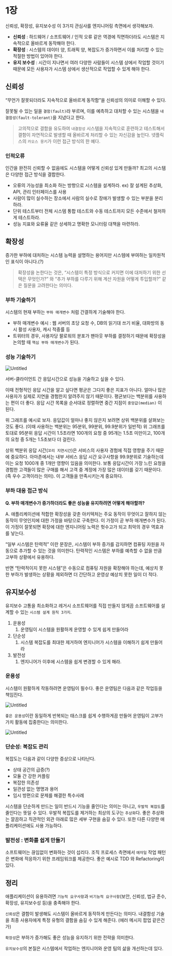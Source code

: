 # 1장

신뢰성, 확장성, 유지보수성 이 3가지 관심사를 엔지니어링 측면에서 생각해보자.

- **신뢰성** : 하드웨어 / 소프트웨어 / 인적 오류 같은 역경에 직면하더라도 시스템은 지속적으로 올바르게 동작해야 한다.
- **확장성** : 시스템의 데이터 양, 트래픽 양, 복잡도가 증가하면서 이를 처리할 수 있는 적절한 방법이 있어야 한다.
- **유지 보수성** : 시간이 지나면서 여러 다양한 사람들이 시스템 상에서 작업할 것이기 때문에 모든 사용자가 시스템 상에서 생산적으로 작업할 수 있게 해야 한다.

## 신뢰성

“무언가 잘못되더라도 지속적으로 올바르게 동작함”을 신뢰성의 의미로 이해할 수 있다.

잘못될 수 있는 일을 `결함(fault)`라 부르며, 이를 예측하고 대처할 수 있는 시스템을 `내결함성(fault-tolerant)`을 지녔다고 한다.

> 고의적으로 결함을 유도하여 `내결함성` 시스템을 지속적으로 훈련하고 테스트해서 결함이 자연적으로 발생할 때 올바르게 처리할 수 있는 자신감을 높인다. 넷플릭스의 `카오스 몽키`가 이런 접근 방식의 한 예다.
>

### 인적오류

인간을 완전히 신뢰할 수 없음에도 시스템을 어떻게 신뢰성 있게 만들까? 최고의 시스템은 다양한 접근 방식을 결합한다.

- 오류의 가능성을 최소화 하는 방향으로 시스템을 설계하라.  ex) 잘 설계된 추상화, API, 관리 인터페이스를 사용
- 사람이 많이 실수하는 장소에서 사람의 실수로 장애가 발생할 수 있는 부분을 분리하라.
- 단위 테스트부터 전체 시스템 통합 테스트와 수동 테스트까지 모든 수준에서 철저하게 테스트하라.
- 성능 지표와 요류율 같은 상세하고 명확한 모니터링 대책을 마련하라.

## 확장성

증가한 부하에 대처하는 시스템 능력을 설명하는 용어지만 시스템에 부여하는 일차원적인 표식이 아니다.(?)

> 확장성을 논한다는 것은, “시스템이 특정 방식으로 커지면 이에 대처하기 위한 선택은 무엇인가?” 와 “추가 부하를 다루기 위해 계산 자원을 어떻게 투입할까?” 같은 질문을 고려한다는 의미다.
>

### 부하 기술하기

시스템의 현재 부하는 `부하 매개변수` 처럼 간결하게 기술해야 한다.

- 부하 매개변수 예시 : 웹 서버의 초당 요청 수, DB의 읽기대 쓰기 비율, 대화방의 동시 활성 사용자, 캐시 적중률 등
- 트위터의 경우, 사용자당 팔로워의 분포가 팬아웃 부하를 결정하기 때문에 확장성을 논의할 때 `핵심 부하 매개변수`가 된다.

### 성능 기술하기

![Untitled](https://prod-files-secure.s3.us-west-2.amazonaws.com/3a1b7be8-f339-41be-ada3-0da4ec08f87e/7c7abc85-56b1-435b-9db6-7972396afc9b/Untitled.png)

서버-클라이언트 간 응답시간으로 성능을 기술하고 싶을 수 있다.

이때 전형적인 응답 시간을 알고 싶다면 평균은 그다지 좋은 지표가 아니다. 얼마나 많은 사용자가 실제로 지연을 경험한지 알려주지 않기 때문이다. 평균보다는 백분위를 사용하는 편이 더 좋다. 응답 시간 목록을 순서대로 정렬하면 중간 지점이 `중앙값(median)` 이 된다.

위 그래프를 예시로 보자. 응답값이 얼마나 좋지 않은지 보려면 상위 백분위를 살펴보는 것도 좋다. (이때 사용하는 백분위는 95분위, 99분위, 99.9분위가 일반적) 위 그래프를 토대로 95분위 응답 시간이 1.5초라면 100개의 요청 중 95개는 1.5초 미만이고, 100개의 요청 중 5개는 1.5초보다 더 걸린다.

상위 백분위 응답 시간(`꼬리 지연시간`)은 서비스의 사용자 경험에 직접 영향을 주기 때문에 중요하다. 아마존에서는 내부 서비스 응답 시간 요구사항을 99.9분위로 기술하는데 이는 요청 1000개 중 1개만 영향이 있음을 의미한다. 보통 응답시간이 가장 느린 요청을 경험한 고객들이 많은 구매를 해서 고객 중 계정에 가장 많은 데이터를 갖기 때문이다. (즉 우수 고객이라는 의미). 이 고객들을 만족시키는게 중요하다.

### 부하 대응 접근 방식

**Q. 부하 매개변수가 증가하더라도 좋은 성능을 유지하려면 어떻게 해야할까?**

A. 애플리케이션에 적합한 확장성을 갖춘 아키텍처는 주요 동작이 무엇이고 잘하지 않는 동작이 무엇인지에 대한 가정을 바탕으로 구축한다. 이 가정이 곧 부하 매개변수가 된다. 이 가정이 잘못되면 확장에 대한 엔지니어링 노력은 헛수고가 되고 최악의 경우 역효과를 낳는다.

“일부 시스템은 탄력적” 이란 문장은, 시스템이 부하 증가를 감지하면 컴퓨팅 자원을 자동으로 추가할 수 있는 것을 의미한다. 탄력적인 시스템은 부하를 예측할 수 없을 만큼 고부하 상황에서 유용하다.

반면 “탄력적이지 못한 시스템”은 수동으로 컴퓨팅 자원을 확장해야 하는데, 예상치 못한 부하가 발생하는 상황을 제외하면 더 간단하고 운영상 예상치 못한 일이 더 적다.

## 유지보수성

유지보수 고통을 최소화하고 레거시 소프트웨어를 직접 만들지 않게끔 소프트웨어를 설계할 수 있는 `시스템 설계 원칙 3가지`.

1. 운용성
    1. 운영팀이 시스템을 원활하게 운영할 수 있게 쉽게 만들어라
2. 단순성
    1. 시스템 복잡도를 최대한 제거하여 엔지니어가 시스템을 이해하기 쉽게 만들어라
3. 발전성
    1. 엔지니어가 이후에 시스템을 쉽게 변경할 수 있게 해라.

### 운용성

시스템이 원활하게 작동하려면 운영팀이 필수다. 좋은 운영팀은 다음과 같은 작업등을 책임진다.

![Untitled](https://prod-files-secure.s3.us-west-2.amazonaws.com/3a1b7be8-f339-41be-ada3-0da4ec08f87e/9d104f17-36f4-4f66-a107-0e7d78b8d0e4/Untitled.png)

`좋은 운용성`이란 동일하게 반복되는 태스크를 쉽게 수행하게끔 만들어 운영팀이 고부가가치 활동에 집중한다는 의미한다.

![Untitled](https://prod-files-secure.s3.us-west-2.amazonaws.com/3a1b7be8-f339-41be-ada3-0da4ec08f87e/023bc079-195c-46b4-b1cd-fbb897faf914/Untitled.png)

### 단순성: 복잡도 관리

복잡도는 다음과 같이 다양한 증상으로 나타난다.

- 상태 공간의 급증(?)
- 모듈 간 강한 커플링
- 복잡한 의존성
- 일관성 없는 명명과 용어
- 임시 방편으로 문제를 해결한 특수사례

시스템을 단순하게 만드는 일이 반드시 기능을 줄인다는 의미는 아니고, `우발적 복잡도`를 줄인다는 뜻일 수 있다. 우발적 복잡도를 제거하는 최상의 도구는 `추상화`다. 좋은 추상화는 깔끔하고 직관적인 외관 아래로 많은 세부 구현을 숨길 수 있다. 또한 다른 다양한 애플리케이션에도 사용 가능하다.

### 발전성 : 변화를 쉽게 만들기

소프트웨어는 끊임없이 변화하는 것이 섭리다. 조직 프로세스 측면에서 `애자일` 작업 패턴은 변화에 적응하기 위한 프레임워크를 제공한다. 좋은 예시로 TDD 와 Refactoring이 있다.

## 정리

애플리케이션이 유용하려면 `기능적 요구사항`과 `비기능적 요구사항`(보안, 신뢰성, 법규 준수, 확장성, 유지보수성 등)을 충족해야 한다.

`신뢰성`은 결함이 발생해도 시스템이 올바르게 동작하게 만든다는 의미다. 내결함성 기술을 최종 사용자에게 특정 유형의 결함을 숨길 수 있게 해준다. (에러 메시지 팝업 같은건가)

`확장성`은 부하가 증가해도 좋은 성능을 유지하기 위한 전략을 의미한다.

`유지보수성`의 본질은 시스템에서 작업하는 엔지니어와 운영 팀의 삶을 개선하는데 있다.